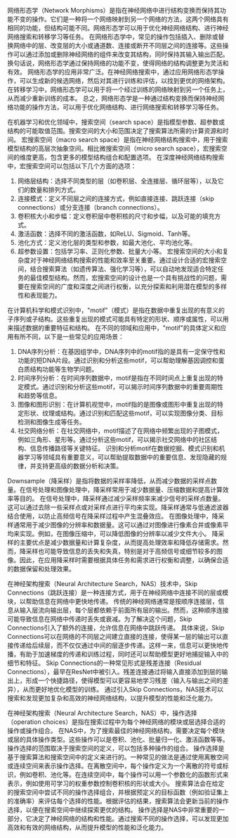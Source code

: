 网络形态学（Network Morphisms）是指在神经网络中进行结构变换而保持其功能不变的操作。它们是一种将一个网络映射到另一个网络的方法，这两个网络具有相同的功能，但结构可能不同。网络形态学可以用于优化神经网络结构、进行神经网络搜索和转移学习等任务。
在网络形态学中，常见的操作包括插入、删除或替换网络中的层、改变层的大小或通道数、连接或断开不同层之间的连接等。这些操作可以通过添加或删除神经网络的组件来改变其结构，同时保持其输入输出匹配。换句话说，网络形态学通过保持网络的功能不变，使得网络的结构调整更为灵活和有效。
网络形态学的应用非常广泛。在神经网络搜索中，通过应用网络形态学操作，可以生成新的候选网络，然后对其进行训练和评估，以找到更优的网络架构。在转移学习中，网络形态学可以用于将一个经过训练的网络映射到另一个任务上，从而减少重新训练的成本。
总之，网络形态学是一种通过结构变换而保持神经网络功能的操作方法，可以用于优化网络结构、进行网络搜索和转移学习等任务。

在机器学习和优化领域中，搜索空间（search space）是指模型参数、超参数或结构的可能取值范围。搜索空间的大小和范围决定了搜索算法所需的计算资源和时间。
宏搜索空间（macro search space）是指在神经网络结构搜索中，用于搜索模型结构的高层次抽象空间。相比微搜索空间（micro search space），宏搜索空间的维度更高，包含更多的模型结构组合和配置选项。
在深度神经网络结构搜索中，宏搜索空间可以包括以下几个方面的选项：
1. 网络层结构：选择不同类型的层（如卷积层、全连接层、循环层等），以及它们的数量和排列方式。
2. 连接模式：定义不同层之间的连接方式，例如直接连接、跳跃连接（skip connections）或分支连接（branch connections）。
3. 卷积核大小和步幅：定义卷积层中卷积核的尺寸和步幅，以及可能的填充方式。
4. 激活函数：选择不同的激活函数，如ReLU、Sigmoid、Tanh等。
5. 池化方式：定义池化层的类型和参数，如最大池化、平均池化等。
6. 超参数设置：包括学习率、正则化参数、批量大小等。
宏搜索空间的大小和复杂度对于神经网络结构搜索的性能和效率至关重要。通过设计合适的宏搜索空间，结合搜索算法（如遗传算法、强化学习等），可以自动地发现适合特定任务的最佳模型结构。然而，宏搜索空间的设计也是一个具有挑战性的问题，需要在搜索空间的广度和深度之间进行权衡，以充分探索和利用潜在模型的多样性和表现能力。

在计算机科学和模式识别中，"motif"（模式）是指在数据中重复出现的有意义的子序列或子结构。这些重复出现的模式可能具有特定的形状、顺序或属性，可以用来描述数据的重要特征和结构。
在不同的领域和应用中，"motif"的具体定义和应用有所不同，以下是一些常见的应用场景：
1. DNA序列分析：在基因组学中，DNA序列中的motif指的是具有一定保守性和功能的短DNA片段。通过识别和分析这些motif，可以帮助理解基因调控和蛋白质结构功能等生物学问题。
2. 时间序列分析：在时间序列数据中，motif是指在不同时间点上重复出现的特定模式。通过识别和分析这些motif，可以揭示时间序列数据中的重要周期性和趋势等信息。
3. 图像和图形识别：在计算机视觉中，motif指的是图像或图形中重复出现的特定形状、纹理或结构。通过识别和匹配这些motif，可以实现图像分类、目标检测和图像生成等任务。
4. 社交网络分析：在社交网络中，motif描述了在网络中频繁出现的子图模式，例如三角形、星形等。通过分析这些motif，可以揭示社交网络中的社区结构、信息传播路径等关键特征。
识别和分析motif在数据挖掘、模式识别和机器学习等领域具有重要意义，可以帮助提取数据中的重要信息、发现隐藏的规律，并支持更高级的数据分析和决策。

Downsample（降采样）是指将数据的采样率降低，从而减少数据的采样点数量。在信号处理和图像处理中，降采样常用于减少数据量、压缩数据和提高计算效率等目的。
在信号处理中，降采样通过减少采样频率来减少信号的采样点数量。这可以通过去除一些采样点或对采样点进行平均来实现。降采样通常与低通滤波器结合使用，以防止高频信号在降采样过程中产生混叠效应。
在图像处理中，降采样通常用于减少图像的分辨率和数据量。这可以通过对图像进行像素合并或像素平均来实现。例如，在图像压缩中，可以降低图像的分辨率以减少文件大小。
降采样的主要优点是减少数据量和计算复杂度，从而提高处理效率和降低存储需求。然而，降采样也可能导致信息的丢失和失真，特别是对于高频信号或细节较多的图像。因此，在应用降采样时需要根据具体任务和需求进行权衡和调整，以确保合适的数据保留和处理效果。

在神经架构搜索（Neural Architecture Search，NAS）技术中，Skip Connections（跳跃连接）是一种连接方式，用于在神经网络中连接不同的层或模块，以帮助信息在网络中更快地传递。
传统的神经网络通常是按顺序连接层，信息从输入层流向输出层，每个层都依赖于前面所有层的输出。然而，这种顺序连接可能导致信息在网络中传递时丢失或衰减。为了解决这个问题，Skip Connections引入了额外的连接，允许信息在网络中跳跃传递。
具体来说，Skip Connections可以在网络的不同层之间建立直接的连接，使得某一层的输出可以直接传递给后续层，而不仅仅通过中间的层逐步传递。这样一来，信息可以更快地传播，有助于加速梯度的传递和训练过程，同时还可以帮助模型更好地捕捉输入中的细节和特征。
Skip Connections的一种常见形式是残差连接（Residual Connections），最早在ResNet中被引入。残差连接通过将输入直接添加到层的输出上，形成一个快捷路径，使得模型可以更容易地学习残差（输入与输出之间的差异），从而更好地优化模型的训练。
通过引入Skip Connections，NAS技术可以搜索和发现更加复杂和高效的神经网络结构，以提升模型的性能和泛化能力。

在神经架构搜索（Neural Architecture Search，NAS）中，操作选择（operation choices）是指在搜索过程中为每个神经网络的模块或层选择合适的操作或操作组合。
在NAS中，为了搜索最佳的神经网络结构，需要决定每个模块或层的具体操作类型。这些操作可以是卷积、池化、批量归一化、激活函数等等。操作选择的范围取决于搜索空间的定义，可以包括多种操作的组合。
操作选择是基于搜索算法和搜索空间中的定义来进行的。一种常见的做法是通过使用离散空间或连续空间来表示操作选择。在离散空间中，每个操作定义为一个离散的符号或标识，例如卷积、池化等。在连续空间中，每个操作可以用一个参数化的函数形式来表示，例如使用可学习的权重参数控制卷积核的形状或大小。
搜索算法会在给定的搜索空间中尝试不同的操作选择组合，并根据预定义的目标函数（例如验证集上的准确率）来评估每个选择的性能。根据评估的结果，搜索算法会更新当前的操作选择，以便在搜索空间中继续探索更优的结构。
操作选择是NAS中非常重要的一部分，它决定了神经网络的结构和性能。通过搜索不同的操作选择，可以发现更加高效和有效的网络结构，从而提升模型的性能和泛化能力。